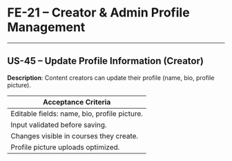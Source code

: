 # **FE-21 – Creator & Admin Profile Management**

---

## **US-45 – Update Profile Information (Creator)**  
**Description**: Content creators can update their profile (name, bio, profile picture).  

| **Acceptance Criteria**                      |
| -------------------------------------------- |
| Editable fields: name, bio, profile picture. |
| Input validated before saving.               |
| Changes visible in courses they create.      |
| Profile picture uploads optimized.           |